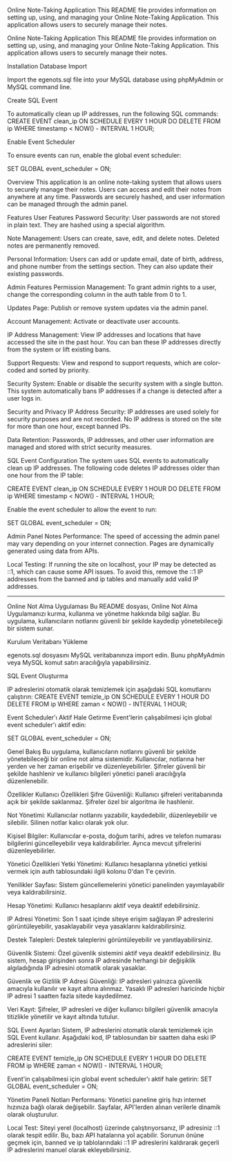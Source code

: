 Online Note-Taking Application
This README file provides information on setting up, using, and managing your Online Note-Taking Application. This application allows users to securely manage their notes.


Online Note-Taking Application
This README file provides information on setting up, using, and managing your Online Note-Taking Application. This application allows users to securely manage their notes.

Installation
Database Import

Import the egenots.sql file into your MySQL database using phpMyAdmin or MySQL command line.

Create SQL Event

To automatically clean up IP addresses, run the following SQL commands:
CREATE EVENT clean_ip
ON SCHEDULE EVERY 1 HOUR
DO
  DELETE FROM ip
  WHERE timestamp < NOW() - INTERVAL 1 HOUR;

Enable Event Scheduler

To ensure events can run, enable the global event scheduler:

SET GLOBAL event_scheduler = ON;

Overview
This application is an online note-taking system that allows users to securely manage their notes. Users can access and edit their notes from anywhere at any time. Passwords are securely hashed, and user information can be managed through the admin panel.

Features
User Features
Password Security: User passwords are not stored in plain text. They are hashed using a special algorithm.

Note Management: Users can create, save, edit, and delete notes. Deleted notes are permanently removed.

Personal Information: Users can add or update email, date of birth, address, and phone number from the settings section. They can also update their existing passwords.

Admin Features
Permission Management: To grant admin rights to a user, change the corresponding column in the auth table from 0 to 1.

Updates Page: Publish or remove system updates via the admin panel.

Account Management: Activate or deactivate user accounts.

IP Address Management: View IP addresses and locations that have accessed the site in the past hour. You can ban these IP addresses directly from the system or lift existing bans.

Support Requests: View and respond to support requests, which are color-coded and sorted by priority.

Security System: Enable or disable the security system with a single button. This system automatically bans IP addresses if a change is detected after a user logs in.

Security and Privacy
IP Address Security: IP addresses are used solely for security purposes and are not recorded. No IP address is stored on the site for more than one hour, except banned IPs.

Data Retention: Passwords, IP addresses, and other user information are managed and stored with strict security measures.

SQL Event Configuration
The system uses SQL events to automatically clean up IP addresses. The following code deletes IP addresses older than one hour from the IP table:

CREATE EVENT clean_ip
ON SCHEDULE EVERY 1 HOUR
DO
  DELETE FROM ip
  WHERE timestamp < NOW() - INTERVAL 1 HOUR;

Enable the event scheduler to allow the event to run:

SET GLOBAL event_scheduler = ON;

Admin Panel Notes
Performance: The speed of accessing the admin panel may vary depending on your internet connection. Pages are dynamically generated using data from APIs.

Local Testing: If running the site on localhost, your IP may be detected as ::1, which can cause some API issues. To avoid this, remove the ::1 IP addresses from the banned and ip tables and manually add valid IP addresses.



-----------------------------------------------------------


Online Not Alma Uygulaması
Bu README dosyası, Online Not Alma Uygulamanızı kurma, kullanma ve yönetme hakkında bilgi sağlar. Bu uygulama, kullanıcıların notlarını güvenli bir şekilde kaydedip yönetebileceği bir sistem sunar.

Kurulum
Veritabanı Yükleme

egenots.sql dosyasını MySQL veritabanınıza import edin. Bunu phpMyAdmin veya MySQL komut satırı aracılığıyla yapabilirsiniz.

SQL Event Oluşturma

IP adreslerini otomatik olarak temizlemek için aşağıdaki SQL komutlarını çalıştırın:
CREATE EVENT temizle_ip
ON SCHEDULE EVERY 1 HOUR
DO
  DELETE FROM ip
  WHERE zaman < NOW() - INTERVAL 1 HOUR;

Event Scheduler'ı Aktif Hale Getirme
Event'lerin çalışabilmesi için global event scheduler'ı aktif edin:

SET GLOBAL event_scheduler = ON;

Genel Bakış
Bu uygulama, kullanıcıların notlarını güvenli bir şekilde yönetebileceği bir online not alma sistemidir. Kullanıcılar, notlarına her yerden ve her zaman erişebilir ve düzenleyebilirler. Şifreler güvenli bir şekilde hashlenir ve kullanıcı bilgileri yönetici paneli aracılığıyla düzenlenebilir.

Özellikler
Kullanıcı Özellikleri
Şifre Güvenliği: Kullanıcı şifreleri veritabanında açık bir şekilde saklanmaz. Şifreler özel bir algoritma ile hashlenir.

Not Yönetimi: Kullanıcılar notlarını yazabilir, kaydedebilir, düzenleyebilir ve silebilir. Silinen notlar kalıcı olarak yok olur.

Kişisel Bilgiler: Kullanıcılar e-posta, doğum tarihi, adres ve telefon numarası bilgilerini güncelleyebilir veya kaldırabilirler. Ayrıca mevcut şifrelerini düzenleyebilirler.

Yönetici Özellikleri
Yetki Yönetimi: Kullanıcı hesaplarına yönetici yetkisi vermek için auth tablosundaki ilgili kolonu 0'dan 1'e çevirin.

Yenilikler Sayfası: Sistem güncellemelerini yönetici panelinden yayımlayabilir veya kaldırabilirsiniz.

Hesap Yönetimi: Kullanıcı hesaplarını aktif veya deaktif edebilirsiniz.

IP Adresi Yönetimi: Son 1 saat içinde siteye erişim sağlayan IP adreslerini görüntüleyebilir, yasaklayabilir veya yasaklarını kaldırabilirsiniz.

Destek Talepleri: Destek taleplerini görüntüleyebilir ve yanıtlayabilirsiniz.

Güvenlik Sistemi: Özel güvenlik sistemini aktif veya deaktif edebilirsiniz. Bu sistem, hesap girişinden sonra IP adresinde herhangi bir değişiklik algıladığında IP adresini otomatik olarak yasaklar.

Güvenlik ve Gizlilik
IP Adresi Güvenliği: IP adresleri yalnızca güvenlik amacıyla kullanılır ve kayıt altına alınmaz. Yasaklı IP adresleri haricinde hiçbir IP adresi 1 saatten fazla sitede kaydedilmez.

Veri Kayıt: Şifreler, IP adresleri ve diğer kullanıcı bilgileri güvenlik amacıyla titizlikle yönetilir ve kayıt altında tutulur.

SQL Event Ayarları
Sistem, IP adreslerini otomatik olarak temizlemek için SQL Event kullanır. Aşağıdaki kod, IP tablosundan bir saatten daha eski IP adreslerini siler:

CREATE EVENT temizle_ip
ON SCHEDULE EVERY 1 HOUR
DO
  DELETE FROM ip
  WHERE zaman < NOW() - INTERVAL 1 HOUR;

Event'in çalışabilmesi için global event scheduler'ı aktif hale getirin:
SET GLOBAL event_scheduler = ON;

Yönetim Paneli Notları
Performans: Yönetici paneline giriş hızı internet hızınıza bağlı olarak değişebilir. Sayfalar, API'lerden alınan verilerle dinamik olarak oluşturulur.

Local Test: Siteyi yerel (localhost) üzerinde çalıştırıyorsanız, IP adresiniz ::1 olarak tespit edilir. Bu, bazı API hatalarına yol açabilir. Sorunun önüne geçmek için, banned ve ip tablolarındaki ::1 IP adreslerini kaldırarak geçerli IP adreslerini manuel olarak ekleyebilirsiniz.

